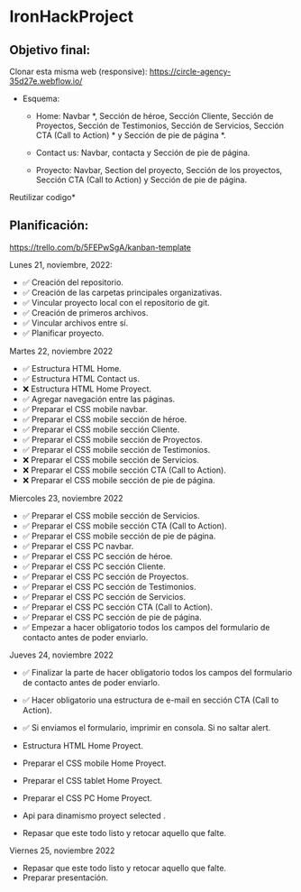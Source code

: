 # IronHackProject

## Objetivo final:

Clonar esta misma web (responsive): https://circle-agency-35d27e.webflow.io/

- Esquema:

  - Home: Navbar \*, Sección de héroe, Sección Cliente, Sección de Proyectos, Sección de Testimonios, Sección de Servicios, Sección CTA (Call to Action) \* y Sección de pie de página \*.

  - Contact us: Navbar, contacta y Sección de pie de página.

  - Proyecto: Navbar, Section del proyecto, Sección de los proyectos, Sección CTA (Call to Action) y Sección de pie de página.

Reutilizar codigo\*

## Planificación:

https://trello.com/b/5FEPwSgA/kanban-template

Lunes 21, noviembre, 2022:

- ✅ Creación del repositorio.
- ✅ Creación de las carpetas principales organizativas.
- ✅ Vincular proyecto local con el repositorio de git.
- ✅ Creación de primeros archivos.
- ✅ Vincular archivos entre sí.
- ✅ Planificar proyecto.

Martes 22, noviembre 2022

- ✅ Estructura HTML Home.
- ✅ Estructura HTML Contact us.
- ❌ Estructura HTML Home Proyect.
- ✅ Agregar navegación entre las páginas.
- ✅ Preparar el CSS mobile navbar.
- ✅ Preparar el CSS mobile sección de héroe.
- ✅ Preparar el CSS mobile sección Cliente.
- ✅ Preparar el CSS mobile sección de Proyectos.
- ✅ Preparar el CSS mobile sección de Testimonios.
- ❌ Preparar el CSS mobile sección de Servicios.
- ❌ Preparar el CSS mobile sección CTA (Call to Action).
- ❌ Preparar el CSS mobile sección de pie de página.

Miercoles 23, noviembre 2022

- ✅ Preparar el CSS mobile sección de Servicios.
- ✅ Preparar el CSS mobile sección CTA (Call to Action).
- ✅ Preparar el CSS mobile sección de pie de página.
- ✅ Preparar el CSS PC navbar.
- ✅ Preparar el CSS PC sección de héroe.
- ✅ Preparar el CSS PC sección Cliente.
- ✅ Preparar el CSS PC sección de Proyectos.
- ✅ Preparar el CSS PC sección de Testimonios.
- ✅ Preparar el CSS PC sección de Servicios.
- ✅ Preparar el CSS PC sección CTA (Call to Action).
- ✅ Preparar el CSS PC sección de pie de página.
- ✅ Empezar a hacer obligatorio todos los campos del formulario de contacto antes de poder enviarlo.

Jueves 24, noviembre 2022

- ✅ Finalizar la parte de hacer obligatorio todos los campos del formulario de contacto antes de poder enviarlo.
- ✅ Hacer obligatorio una estructura de e-mail en sección CTA (Call to Action).
- ✅ Si enviamos el formulario, imprimir en consola. Si no saltar alert.

- Estructura HTML Home Proyect.
- Preparar el CSS mobile Home Proyect.
- Preparar el CSS tablet Home Proyect.
- Preparar el CSS PC Home Proyect.
- Api para dinamismo proyect selected .
- Repasar que este todo listo y retocar aquello que falte.

Viernes 25, noviembre 2022

- Repasar que este todo listo y retocar aquello que falte.
- Preparar presentación.

